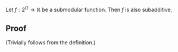 Let $f: 2^{\Omega} \to \mathbb{R}$ be a submodular function. Then $f$ is also subadditive.

## Proof

(Trivially follows from the definition.)
